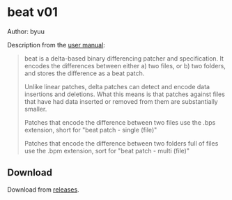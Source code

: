 # beat v01

Author: byuu

Description from the [user manual](https://github.com/virginviolet/beat/blob/main/beat.html):

>beat is a delta-based binary differencing patcher and specification. It encodes the differences between either a) two files, or b) two folders, and stores the difference as a beat patch.
>
>Unlike linear patches, delta patches can detect and encode data insertions and deletions. What this means is that patches against files that have had data inserted or removed from them are substantially smaller.
>
>Patches that encode the difference between two files use the .bps extension, short for "beat patch - single (file)"
>
>Patches that encode the difference between two folders full of files use the .bpm extension, sort for "beat patch - multi (file)"


## Download

Download from [releases](https://github.com/virginviolet/beat/releases).
